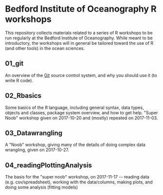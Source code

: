 # Bedford Institute of Oceanography R workshops

This repository collects materials related to a series of R workshops to be run regularly at the Bedford Institute of Oceanography. While meant to be introductory, the workshops will in general be tailored toward the use of R (and other tools) in the ocean sciences. 

## 01_git

An overview of the [Git](www.git-scm.com) source control system, and why you should use it (to write R code).

## 02_Rbasics

Some basics of the R language, including general syntax, data types, objects and classes, package system overview, and how to get help. "Super Noob" workshop given on 2017-10-20 and (mostly) repeated on 2017-11-03.

## 03_Datawrangling

A "Noob" workshop, giving many of the details of doing complex data wrangling, given on 2017-10-27.

## 04_readingPlottingAnalysis

The basis for the "super noob" workshop, on 2017-11-17 -- reading data (e.g. csv/spreadsheet), working with the data/columns, making plots, and doing some analysis (fitting models)

